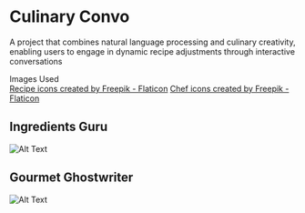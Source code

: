 # Culinary Convo
A project that combines natural language processing and culinary creativity, enabling users to engage in dynamic recipe adjustments through interactive conversations

Images Used
<br>
<a href="https://www.flaticon.com/free-icons/recipe" title="recipe icons">Recipe icons created by Freepik - Flaticon</a>
<a href="https://www.flaticon.com/free-icons/chef" title="chef icons">Chef icons created by Freepik - Flaticon</a>


## Ingredients Guru
![Alt Text](https://github.com/pranavprajapati/culinary_convo/blob/main/static/recipe_chat.gif)

## Gourmet Ghostwriter
![Alt Text](https://github.com/pranavprajapati/culinary_convo/blob/main/static/recipe_blog.gif)